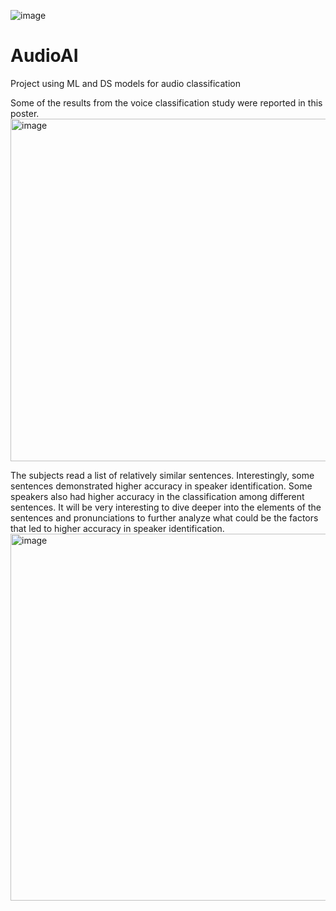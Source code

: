 ![image](https://github.com/nibafanfan/AudioAI/assets/33424645/0df10c1a-ac2f-44e9-981a-e91027b68da1)

# AudioAI
 Project using ML and DS models for audio classification

Some of the results from the voice classification study were reported in this poster.
 <img width="548" alt="image" src="https://github.com/nibafanfan/AudioAI/assets/33424645/64f5a07c-ccbb-47ff-9a89-f4300bc87282">

The subjects read a list of relatively similar sentences. Interestingly, some sentences demonstrated higher accuracy in speaker identification. Some speakers also had higher accuracy in the classification among different sentences.
It will be very interesting to dive deeper into the elements of the sentences and pronunciations  to further analyze what could be the factors that led to higher accuracy in speaker identification.
 <img width="587" alt="image" src="https://github.com/nibafanfan/AudioAI/assets/33424645/6462310d-d601-4aa2-a2e8-ec78c41a0b28">


